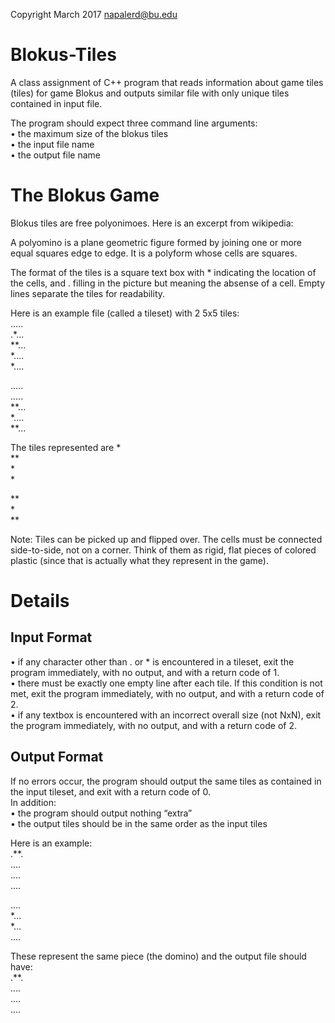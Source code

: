 Copyright March 2017 napalerd@bu.edu
# Blokus-Tiles
A class assignment of C++ program that reads information about game tiles (tiles) for game Blokus and outputs similar file with only unique tiles contained in input file.

The program should expect three command line arguments:  
• the maximum size of the blokus tiles  
• the input file name  
• the output file name  

# The Blokus Game
Blokus tiles are free polyonimoes. Here is an excerpt from wikipedia:  

A polyomino is a plane geometric figure formed by joining one or more equal squares edge to edge. It is a polyform whose cells are squares.  

The format of the tiles is a square text box with * indicating the location of the cells, and . filling in the picture but meaning the absense of a cell. Empty lines separate the tiles for readability.  

Here is an example file (called a tileset) with 2 5x5 tiles:  
.....  
.*...  
**...  
*....  
*....  

.....  
.....  
**...  
*....  
**...  

The tiles represented are
*  
**  
*  
*  

**  
*  
**      

Note: Tiles can be picked up and flipped over. The cells must be connected side-to-side,
not on a corner. Think of them as rigid, flat pieces of colored plastic (since that
is actually what they represent in the game).

# Details
## Input Format
 • if any character other than . or * is encountered in a tileset, exit the
program immediately, with no output, and with a return code of 1.  
• there must be exactly one empty line after each tile. If this condition is
not met, exit the program immediately, with no output, and with a return
code of 2.  
• if any textbox is encountered with an incorrect overall size (not NxN), exit
the program immediately, with no output, and with a return code of 2.  

## Output Format
If no errors occur, the program should output the same tiles as contained in the
input tileset, and exit with a return code of 0.  
In addition:  
• the program should output nothing “extra”  
• the output tiles should be in the same order as the input tiles  

Here is an example:  
.**.  
....  
....  
....  

....  
*...  
*...  
....  

These represent the same piece (the domino) and the output file should have:  
.**.  
....  
....  
....  


